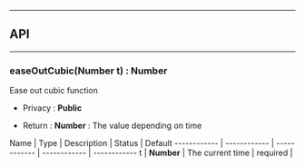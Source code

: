 


-----------------------------
## API
-----------------------------

### easeOutCubic(Number t) : Number
Ease out cubic function

- Privacy : **Public**

- Return : **Number** : The value depending on time

Name | Type | Description | Status | Default
------------ | ------------ | ------------ | ------------ | ------------
t | **Number** | The current time | required | 



